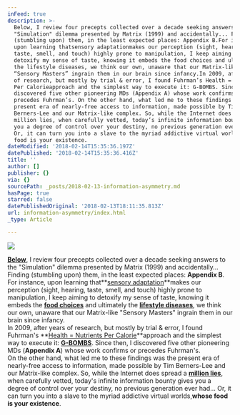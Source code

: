```yaml
---
inFeed: true
description: >-
  Below, I review four precepts collected over a decade seeking answers to the
  "Simulation" dilemma presented by Matrix (1999) and accidentally... Finding
  (stumbling upon) them, in the least expected places: Appendix B.For instance,
  upon learning thatsensory adaptationmakes our perception (sight, hearing,
  taste, smell, and touch) highly prone to manipulation, I keep aiming to
  detoxify my sense of taste, knowing it embeds the food choices and ultimately
  the lifestyle diseases, we think our own, unaware that our Matrix-like
  “Sensory Masters” ingrain them in our brain since infancy.In 2009, after years
  of research, but mostly by trial & error, I found Fuhrman’s Health = Nutrients
  Per Calorieapproach and the simplest way to execute it: G-BOMBS. Since then, I
  discovered five other pioneering MDs (Appendix A) whose work confirms or
  precedes Fuhrman’s. On the other hand, what led me to these findings was the
  present era of nearly-free access to information, made possible by Tim
  Berners-Lee and our Matrix-like complex. So, while the Internet does spread a
  million lies, when carefully vetted, today’s infinite information bounty gives
  you a degree of control over your destiny, no previous generation ever had...
  Or, it can turn you into a slave to the myriad addictive virtual worlds,whose
  food is your existence.
dateModified: '2018-02-14T15:35:36.197Z'
datePublished: '2018-02-14T15:35:36.416Z'
title: ''
author: []
publisher: {}
via: {}
sourcePath: _posts/2018-02-13-information-asymmetry.md
hasPage: true
starred: false
datePublishedOriginal: '2018-02-13T18:11:35.813Z'
url: information-asymmetry/index.html
_type: Article

---
```

![](https://the-grid-user-content.s3-us-west-2.amazonaws.com/e40504d3-2531-4510-8131-25939a74c9cc.jpg)

**[Below][0]**, I review four precepts collected over a decade seeking answers to the "Simulation" dilemma presented by Matrix (1999) and accidentally... Finding (stumbling upon) them, in the least expected places: **Appendix B**.  
For instance, upon learning that**[sensory adaptation][1]**makes our perception (sight, hearing, taste, smell, and touch) highly prone to manipulation, I keep aiming to detoxify my sense of taste, knowing it embeds the **[food choices][2]** and ultimately the **[lifestyle diseases][3]**, we think our own, unaware that our Matrix-like "Sensory Masters" ingrain them in our brain since infancy.  
In 2009, after years of research, but mostly by trial & error, I found Fuhrman's **[Health = Nutrients Per Calorie][4]**approach and the simplest way to execute it: **[G-BOMBS][5]**. Since then, I discovered five other pioneering MDs (**Appendix A**) whose work confirms or precedes Fuhrman's.   
On the other hand, what led me to these findings was the present era of nearly-free access to information, made possible by Tim Berners-Lee and our Matrix-like complex. So, while the Internet does spread a **[million lies][6]**, when carefully vetted, today's infinite information bounty gives you a degree of control over your destiny, no previous generation ever had... Or, it can turn you into a slave to the myriad addictive virtual worlds,**whose food is your existence**.

[0]: http://www.infoasy.com/2016/07/hack-matrix.html
[1]: http://nobaproject.com/modules/sensation-and-perception
[2]: http://my.clevelandclinic.org/health/transcripts/1444_lifestyle-choices-root-causes-of-chronic-diseases
[3]: http://www.cdc.gov/chronicdisease/overview/
[4]: https://www.drfuhrman.com/learn/the-nutritarian-diet/how-it-works-fundamental-principles
[5]: https://www.drfuhrman.com/learn/library/articles/29/the-healthiest-
[6]: http://www.snopes.com/search/?q=urban+legend